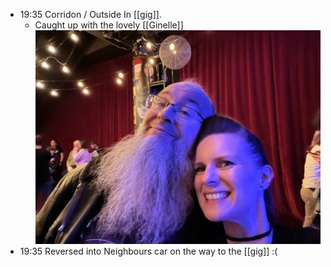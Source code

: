 - 19:35 Corridon / Outside In [[gig]].
	- Caught up with the lovely [[Ginelle]]
	  ![att.SZYotJ5aQ5X_nBA2QlYRNjVzXYb7MRHrYqBt01hXQqc.JPG](../assets/att.SZYotJ5aQ5X_nBA2QlYRNjVzXYb7MRHrYqBt01hXQqc_1756632262163_0.JPG)
- 19:35 Reversed into Neighbours car on the way to the [[gig]] :(